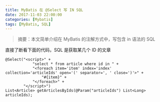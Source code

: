 ```yaml
---
title: MyBatis 在 @Select 写 IN SQL
date: 2017-11-03 22:00:00
categories: [Mybatis]
tags: [MyBatis, SQL]
---
```



> 摘要：本文简单介绍在 MyBatis 的注解方式中，写包含 in 语法的 SQL

直接了断看下面的代码，SQL 是获取某几个 ID 的文章

```
@Select("<script>" +
            "select * from article where id in " +
            "<foreach item='item' index='index' collection='articleIds' open='(' separator=', ' close=')'>" +
                "#{item}" +
            "</foreach>" +
        "</script>")
List<Article> getArticlesByIds(@Param("articleIds") List<Long> articleIds);
```

